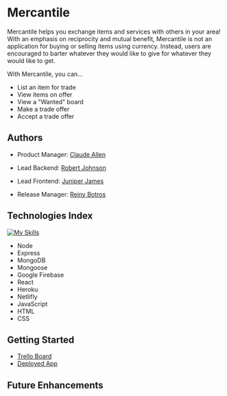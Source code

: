 # Mercantile

Mercantile helps you exchange items and services with others in your area! With an emphasis on reciprocity and mutual benefit, Mercantile is not an application for buying or selling items using currency. Instead, users are encouraged to barter whatever they would like to give for whatever they would like to get.

With Mercantile, you can...

* List an item for trade
* View items on offer
* View a "Wanted" board
* Make a trade offer
* Accept a trade offer

## Authors
* Product Manager: [Claude Allen](https://github.com/7gsclaude)

* Lead Backend: [Robert Johnson](https://github.com/robjawn)

* Lead Frontend: [Juniper James](https://github.com/sailor-june)

* Release Manager: [Reiny Botros](https://github.com/reinybo)

## Technologies Index
[![My Skills](https://skillicons.dev/icons?i=nodejs,express,mongodb,react,firebase,heroku,netlify,js,html,css)](https://skillicons.dev)
* Node
* Express
* MongoDB
* Mongoose
* Google Firebase
* React
* Heroku
* Netlifly
* JavaScript
* HTML
* CSS 

## Getting Started
* [Trello Board](https://trello.com/b/ABZdINhH/project-3-brtrr)
* [Deployed App]()

## Future Enhancements
